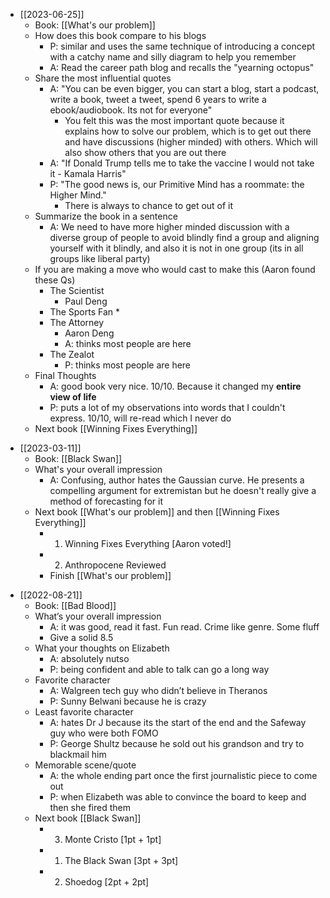 * [[2023-06-25]]
	* Book: [[What's our problem]]
	* How does this book compare to his blogs
		* P: similar and uses the same technique of introducing a concept with a catchy name and silly diagram to help you remember
		* A: Read the career path blog and recalls the "yearning octopus"
	* Share the most influential quotes
		* A: "You can be even bigger, you can start a blog, start a podcast, write a book, tweet a tweet, spend 6 years to write a ebook/audiobook. Its not for everyone"
			* You felt this was the most important quote because it explains how to solve our problem, which is to get out there and have discussions (higher minded) with others. Which will also show others that you are out there
		* A: "If Donald Trump tells me to take the vaccine I would not take it - Kamala Harris"
		* P: "The good news is, our Primitive Mind has a roommate: the Higher Mind."
			* There is always to chance to get out of it
	* Summarize the book in a sentence
		* A: We need to have more higher minded discussion with a diverse group of people to avoid blindly find a group and aligning yourself with it blindly, and also it is not in one group (its in all groups like liberal party)
	* If you are making a move who would cast to make this (Aaron found these Qs)
		* The Scientist
			* Paul Deng
		* The Sports Fan
			* 
		* The Attorney
			* Aaron Deng
			* A: thinks most people are here
		* The Zealot
			* P: thinks most people are here
	* Final Thoughts
		* A: good book very nice. 10/10. Because it changed my **entire view of life**
		* P: puts a lot of my observations into words that I couldn't express. 10/10, will re-read which I never do
	* Next book [[Winning Fixes Everything]]
- [[2023-03-11]]
	* Book: [[Black Swan]]
	* What's your overall impression
		* A: Confusing, author hates the Gaussian curve. He presents a compelling argument for extremistan but he doesn't really give a method of forecasting for it
	* Next book [[What's our problem]] and then [[Winning Fixes Everything]]
		* 1. Winning Fixes Everything [Aaron voted!]
		* 2. Anthropocene Reviewed
		* Finish [[What's our problem]]
* [[2022-08-21]]
    - Book: [[Bad Blood]]
    - What’s your overall impression
        - A: it was good, read it fast. Fun read. Crime like genre. Some fluff
        - Give a solid 8.5
    - What your thoughts on Elizabeth
        - A: absolutely nutso 
        - P: being confident and able to talk can go a long way
    - Favorite character
        - A: Walgreen tech guy who didn’t believe in Theranos
        - P: Sunny Belwani because he is crazy
    - Least favorite character
        - A: hates Dr J because its the start of the end and the Safeway guy who were both FOMO
        - P: George Shultz because he sold out his grandson and try to blackmail him
    - Memorable scene/quote
        - A: the whole ending part once the first journalistic piece to come out
        - P: when Elizabeth was able to convince the board to keep and then she fired them
    - Next book [[Black Swan]]
        - 3. Monte Cristo [1pt + 1pt]
        - 1. The Black Swan [3pt + 3pt]
        - 2. Shoedog [2pt + 2pt]
